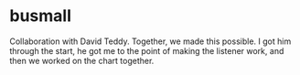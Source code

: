 # busmall

Collaboration with David Teddy. Together, we made this possible. I got him through the start, he got me to the point of making the listener work, and then we worked on the chart together.